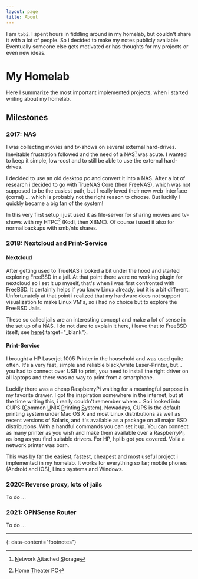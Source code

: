 ```yaml
---
layout: page
title: About
---
```


I am `tobi`. I spent hours in fiddling around in my homelab, but couldn't share it with a lot of people. So i decided to make my notes publicly available. Eventually someone else gets motivated or has thoughts for my projects or even new ideas.

<!--
## Table of contents
- [Resume](#resume)
- [Homelab](#homelab)


## [Resume](#resume)

To do ...

## [Homelab](#homelab)
-->
# My Homelab

Here I summarize the most important implemented projects, when i started writing about my homelab.

## Milestones
### 2017: NAS
I was collecting movies and tv-shows on several external hard-drives. Inevitable frustration followed and the need of a NAS[^1] was acute. I wanted to keep it simple, low-cost and to still be able to use the external hard-drives.

I decided to use an old desktop pc and convert it into a NAS. After a lot of research i decided to go with TrueNAS Core (then FreeNAS), which was not supposed to be the easiest path, but I really loved their new web-interface (corral) ... which is probably not the right reason to choose. But luckily I quickly became a big fan of the system!

In this very first setup i just used it as file-server for sharing movies and tv-shows with my HTPC[^2] (Kodi, then XBMC). Of course i used it also for normal backups with smb/nfs shares.
### 2018: Nextcloud and Print-Service

#### Nextcloud
After getting used to TrueNAS i looked a bit under the hood and started exploring FreeBSD in a jail. At that point there were no working plugin for nextcloud so i set it up myself, that's when i was first confronted with FreeBSD. It certainly helps if you know Linux already, but it is a bit different. Unfortunately at that point i realized that my hardware does not support visualization to make Linux VM's, so i had no choice but to explore the FreeBSD Jails.

These so called jails are an interesting concept and make a lot of sense in the set up of a NAS. I do not dare to explain it here, i leave that to FreeBSD itself; see [here](https://docs.freebsd.org/en/books/handbook/jails/){:target="_blank"}.

#### Print-Service
I brought a HP Laserjet 1005 Printer in the household and was used quite often. It's a very fast, simple and reliable black/white Laser-Printer, but... you had to connect over USB to print, you need to install the right driver on all laptops and there was no way to print from a smartphone.

Luckily there was a cheap RaspberryPi waiting for a meaningful purpose in my favorite drawer. I got the inspiration somewhere in the internet, but at the time writing this, i really couldn't remember where...
So i looked into CUPS (<u>C</u>ommon <u>U</u>NIX <u>P</u>rinting <u>S</u>ystem). Nowadays, CUPS is the default printing system under Mac OS X and most Linux distributions as well as recent versions of Solaris, and it's available as a package on all major BSD distributions. With a handful commands you can set it up. You can connect as many printer as you wish and make them available over a RaspberryPi, as long as you find suitable drivers. For HP, hplib got you covered. Voilà a network printer was born.

This was by far the easiest, fastest, cheapest and most useful project i implemented in my homelab. It works for everything so far; mobile phones (Android and iOS), Linux systems and Windows.

### 2020: Reverse proxy, lots of jails
To do ...
### 2021: OPNSense Router
To do ...

---
{: data-content="footnotes"}

[^1]: <u>N</u>etwork <u>A</u>ttached <u>S</u>torage
[^2]: <u>H</u>ome <u>T</u>heater PC
